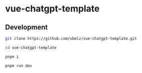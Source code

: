 # vue-chatgpt-template

## Development

```bash
git clone https://github.com/xbmlz/vue-chatgpt-template.git

cd vue-chatgpt-template

pnpm i

pnpm run dev
```
